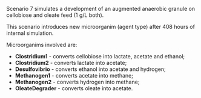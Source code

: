 Scenario 7 simulates a development of an augmented anaerobic granule on cellobiose and oleate feed (1 g/L both). 

This scenario introduces new microorganim (agent type) after 408 hours of internal simulation.

Microorganims involved are:
- **Clostridium1** - converts cellobiose into lactate, acetate and ethanol;
- **Clostridium2** - converts lactate into acetate;
- **Desulfovibrio** - converts ethanol into acetate and hydrogen;
- **Methanogen1** - converts acetate into methane;
- **Methanogen2** - converts hydrogen into methane;
- **OleateDegrader** - converts oleate into acetate.
